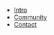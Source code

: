 <!-- docs/_sidebar.md -->

* [Intro](/en/intro.md)
* [Community](/en/community.md)
* [Contact](/en/contact.md)
